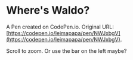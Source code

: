 # Where's Waldo?

A Pen created on CodePen.io. Original URL: [https://codepen.io/leimapapa/pen/NWJxbgV](https://codepen.io/leimapapa/pen/NWJxbgV).

Scroll to zoom. Or use the bar on the left maybe?